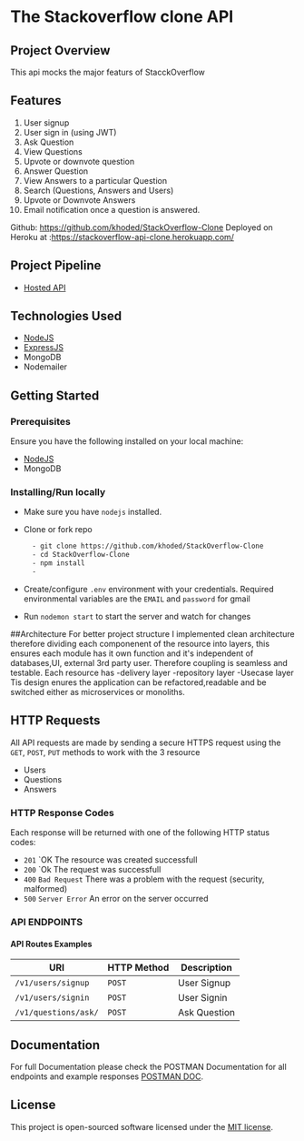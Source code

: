 # The Stackoverflow clone API

## Project Overview

This api mocks the major featurs of StacckOverflow 

## Features

1. User signup
2. User sign in (using JWT)
3. Ask Question
4. View Questions
5. Upvote or downvote question
6. Answer Question
7. View Answers to a particular Question
8. Search (Questions, Answers and Users)
9. Upvote or Downvote Answers
10. Email notification once a question is answered.

Github:  https://github.com/khoded/StackOverflow-Clone
Deployed on Heroku at :https://stackoverflow-api-clone.herokuapp.com/ 

## Project Pipeline
- [Hosted API](https://stackoverflow-api-clone.herokuapp.com/)

## Technologies Used

- [NodeJS](https://nodejs.org/en/download/)
- [ExpressJS](https://expressjs.com/)
- MongoDB
- Nodemailer

## Getting Started

### Prerequisites

Ensure you have the following installed on your local machine:

- [NodeJS](https://nodejs.org/en/download/)
- MongoDB

### Installing/Run locally

- Make sure you have `nodejs` installed.

- Clone or fork repo

  ```bash
    - git clone https://github.com/khoded/StackOverflow-Clone
    - cd StackOverflow-Clone
    - npm install
    - 
  ```

- Create/configure `.env` environment with your credentials. Required environmental variables are the `EMAIL` and `password` for gmail

- Run `nodemon start` to start the server and watch for changes

##Architecture
For better project structure I implemented clean architecture therefore dividing each componenent of the resource into layers, this
ensures each module has it own function and it's independent of databases,UI, external 3rd party user. Therefore coupling is seamless and testable.
Each resource has 
-delivery layer
-repository layer
-Usecase layer
Tis design enures the application can be refactored,readable and be switched either as microservices or monoliths.
 
## HTTP Requests

All API requests are made by sending a secure HTTPS request using  the `GET`, `POST`, `PUT` methods to work with the 3 resource
- Users
- Questions
- Answers

### HTTP Response Codes

Each response will be returned with one of the following HTTP status codes:

- `201` `OK The resource was created successfull
- `200` `Ok The request was successfull
- `400` `Bad Request` There was a problem with the request (security, malformed)
- `500` `Server Error` An error on the server occurred

### API ENDPOINTS

#### API Routes Examples

| URI                                                     | HTTP Method | Description                               |
| ------------------------------------------------------- | ----------- | ----------------------------------------- |
| <code>/v1/users/signup</code>                           | `POST`      | User Signup                               |
| <code>/v1/users/signin</code>                           | `POST`      | User Signin                               |
| <code>/v1/questions/ask/</code>                         | `POST`      | Ask Question                              |

## Documentation

For full Documentation please check the POSTMAN Documentation for all endpoints and example responses [POSTMAN DOC](https://documenter.getpostman.com/view/8573320/SWTG7bRW?version=latest).

## License

This project is open-sourced software licensed under the [MIT license](https://opensource.org/licenses/MIT).
